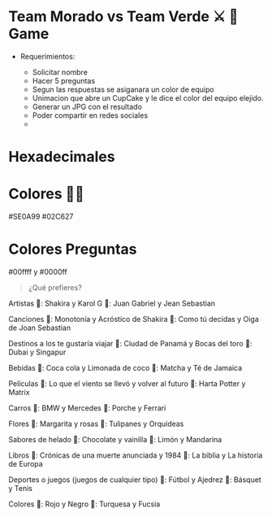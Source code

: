 # Team Morado vs Team Verde ⚔ 🧁 Game

- Requerimientos:

  - Solicitar nombre
  - Hacer 5 preguntas
  - Segun las respuestas se asiganara un color de equipo
  - Unimacion que abre un CupCake y le dice el color del equipo elejido.
  - Generar un JPG con el resultado
  - Poder compartir en redes sociales
  - 
 
# Hexadecimales

# Colores 💚💜
#SE0A99
#02C627

# Colores Preguntas
#00ffff y #0000ff 

> ¿Qué prefieres?

Artistas
💚: Shakira y Karol G
💜: Juan Gabriel y Jean Sebastian

Canciones 
💚: Monotonía y Acróstico de Shakira
💜: Como tú decidas y Oiga de Joan Sebastian

Destinos a los te gustaría viajar
💚: Ciudad de Panamá y Bocas del toro
💜: Dubai y Singapur

Bebidas 
💚: Coca cola y Limonada de coco
💜: Matcha y Té de Jamaica

Películas 
💚: Lo que el viento se llevó y volver al futuro
💜: Harta Potter y Matrix

Carros 
💚: BMW y Mercedes
💜: Porche y Ferrari

Flores 
💚: Margarita y rosas
💜: Tulipanes y Orquídeas

Sabores de helado
💚: Chocolate y vainilla
💜: Limón y Mandarina

Libros
💚: Crónicas de una muerte anunciada y 1984
💜: La biblia y La historia de Europa

Deportes o juegos (juegos de cualquier tipo) 
💚: Fútbol y Ajedrez
💜: Básquet y Tenis

Colores
💚: Rojo y Negro
💜: Turquesa y Fucsia
